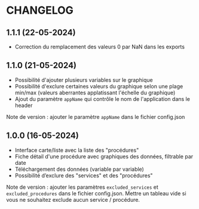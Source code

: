 CHANGELOG
=========


1.1.1 (22-05-2024)
-------------------

- Correction du remplacement des valeurs 0 par NaN dans les exports


1.1.0 (21-05-2024)
-------------------

- Possibilité d'ajouter plusieurs variables sur le graphique
- Possibilité d'exclure certaines valeurs du graphique selon une plage min/max (valeurs aberrantes applatissant l'échelle du graphique)
- Ajout du paramètre `appName` qui contrôle le nom de l'application dans le header

Note de version : ajouter le paramètre `appName` dans le fichier config.json

1.0.0 (16-05-2024)
-------------------

- Interface carte/liste avec la liste des "procédures"
- Fiche détail d'une procédure avec graphiques des données, filtrable par date
- Téléchargement des données (variable par variable)
- Possibilité d’exclure des "services" et des "procédures"

Note de version : ajouter les paramètres `excluded_services` et `excluded_procedures` dans le fichier config.json. Mettre un tableau vide si vous ne souhaitez exclude aucun service / procédure.